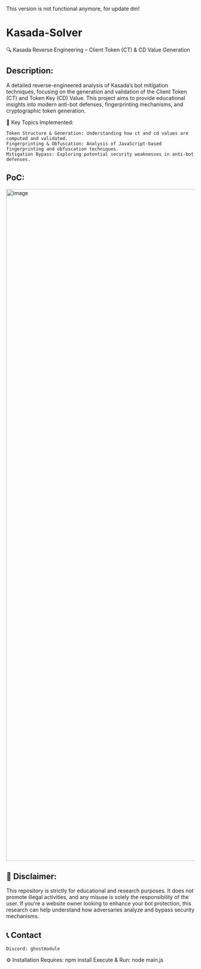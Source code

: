 This version is not functional anymore, for update dm!

# Kasada-Solver
🔍 Kasada Reverse Engineering – Client Token (CT) &amp; CD Value Generation

## Description:
A detailed reverse-engineered analysis of Kasada’s bot mitigation techniques, focusing on the generation and validation of the Client Token (CT) and Token Key (CD) Value. This project aims to provide educational insights into modern anti-bot defenses, fingerprinting mechanisms, and cryptographic token generation.

📌 Key Topics Implemented:

    Token Structure & Generation: Understanding how ct and cd values are computed and validated.
    Fingerprinting & Obfuscation: Analysis of JavaScript-based fingerprinting and obfuscation techniques.
    Mitigation Bypass: Exploring potential security weaknesses in anti-bot defenses. 
    
## PoC:
<img width="1796" alt="image" src="https://github.com/user-attachments/assets/9795c658-938a-4736-902f-9a17c829b47c" />


## 🚨 Disclaimer:
This repository is strictly for educational and research purposes. It does not promote illegal activities, and any misuse is solely the responsibility of the user. If you're a website owner looking to enhance your bot protection, this research can help understand how adversaries analyze and bypass security mechanisms.


## 📞 Contact
    Discord: ghostmodule
    
⚙️ Installation
Requires: npm install
Execute & Run: node main.js
